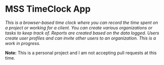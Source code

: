 # MSS TimeClock App

*This is a browser-based time clock where you can record the time spent on a project or working for a client. You can create various organizations or tasks to keep track of. Reports are created based on the data logged. Users create user profiles and can invite other users to an organization. This is a work in progress.*

**Note:** This is a personal project and I am not accepting pull requests at this time.